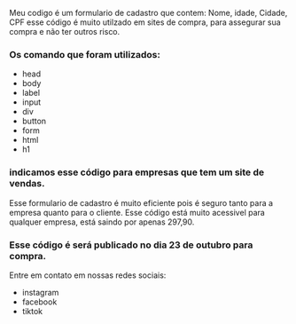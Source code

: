 
Meu codigo é um formulario de cadastro que contem: Nome, idade, Cidade, CPF
esse código é muito utilzado em sites de compra, para assegurar sua compra e não ter outros risco.

### Os comando que foram utilizados: 
- head
- body
- label
- input
- div
- button
- form
- html
- h1

### indicamos esse código para empresas que tem um site de vendas.
   Esse formulario de cadastro é muito eficiente pois é seguro tanto para a empresa quanto para o cliente.
Esse código está muito acessivel para qualquer empresa, está saindo por apenas 297,90.

### Esse código é será publicado no dia 23 de outubro para compra.
Entre em contato em nossas redes sociais:
- instagram
- facebook
- tiktok
